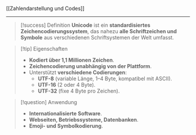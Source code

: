 [[Zahlendarstellung und Codes]]

---

> [!success] Definition
> **Unicode** ist ein **standardisiertes Zeichencodierungssystem**, das nahezu **alle Schriftzeichen und Symbole** aus verschiedenen Schriftsystemen der Welt umfasst.

> [!tip] Eigenschaften
> - **Kodiert über 1,1 Millionen Zeichen**.
> - **Zeichencodierung unabhängig von der Plattform**.
> - Unterstützt **verschiedene Codierungen**:
>     - **UTF-8** (variable Länge, 1–4 Byte, kompatibel mit ASCII).
>     - **UTF-16** (2 oder 4 Byte).
>     - **UTF-32** (fixe 4 Byte pro Zeichen).

> [!question] Anwendung
> - **Internationalisierte Software**.
> - **Webseiten, Betriebssysteme, Datenbanken**.
> - **Emoji- und Symbolkodierung**.
